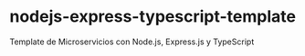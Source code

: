 # nodejs-express-typescript-template
Template de Microservicios con Node.js, Express.js y TypeScript
